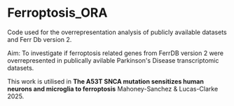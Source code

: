 # Ferroptosis_ORA
Code used for the overrepresentation analysis of publicly available datasets and Ferr Db version 2.


Aim: To investigate if ferroptosis related genes from FerrDB version 2 were overrepresented in publically avilable Parkinson's Disease transcriptomic datasets. 

This work is utilised in **The A53T SNCA mutation sensitizes human neurons and microglia to ferroptosis** Mahoney-Sanchez & Lucas-Clarke 2025. 
